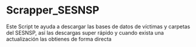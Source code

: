 # Scrapper_SESNSP

Este Script te ayuda a descargar las bases de datos de víctimas y carpetas del SESNSP, así las descargas super rápido y cuando exista una actualización las obtienes de forma directa
